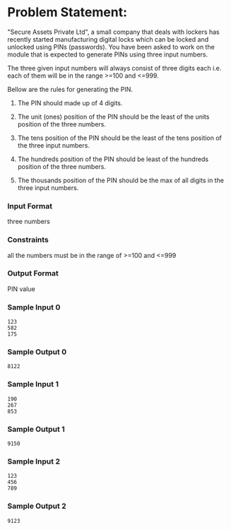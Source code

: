 # Problem Statement:

"Secure Assets Private Ltd", a small company that deals with lockers has recently started manufacturing digital locks which can be locked and unlocked using PINs (passwords). You have been asked to work on the module that is expected to generate PINs using three input numbers.

The three given input numbers will always consist of three digits each i.e. each of them will be in the range >=100 and <=999.

Bellow are the rules for generating the PIN.

1. The PIN should made up of 4 digits.

2. The unit (ones) position of the PIN should be the least of the units position of the three numbers.

3. The tens position of the PIN should be the least of the tens position of the three input numbers.

4. The hundreds position of the PIN should be least of the hundreds position of the three numbers.

5. The thousands position of the PIN should be the max of all digits in the three input numbers.

### Input Format

three numbers

### Constraints

all the numbers must be in the range of >=100 and <=999

### Output Format

PIN value

### Sample Input 0
```
123
582
175
```
### Sample Output 0
```
8122
```
### Sample Input 1
```
190
267
853
```
### Sample Output 1
```
9150
```
### Sample Input 2
```
123
456
789
```
### Sample Output 2
```
9123
```
